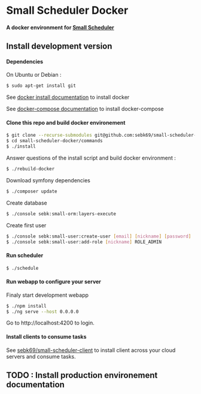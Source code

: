 # Small Scheduler Docker
#### A docker environment for [Small Scheduler](https://github.com/sebk69/small-scheduler)

## Install development version

#### Dependencies

On Ubuntu or Debian :
``` bash
$ sudo apt-get install git
```

See [docker install documentation](https://docs.docker.com/install/linux/docker-ce/ubuntu) to install docker

See [docker-compose documentation](https://docs.docker.com/compose/install) to install docker-compose

#### Clone this repo and build docker environement

``` bash
$ git clone --recurse-submodules git@github.com:sebk69/small-scheduler-docker.git
$ cd small-scheduler-docker/commands
$ ./install
```

Answer questions of the install script and build docker environment :
``` bash
$ ./rebuild-docker
```

Download symfony dependencies
``` bash
$ ./composer update
```

Create database
``` bash
$ ./console sebk:small-orm:layers-execute
```

Create first user
``` bash
$ ./console sebk:small-user:create-user [email] [nickname] [password]
$ ./console sebk:small-user:add-role [nickname] ROLE_ADMIN
```

#### Run scheduler
``` bash
$ ./schedule
```

#### Run webapp to configure your server

Finaly start development webapp
``` bash
$ ./npm install
$ ./ng serve --host 0.0.0.0
```

Go to http://localhost:4200 to login.

#### Install clients to consume tasks

See [sebk69/small-scheduler-client](https://github.com/sebk69/small-scheduler-client) to install client across your cloud servers and consume tasks.

## TODO : Install production environement documentation
